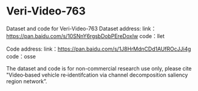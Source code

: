 # Veri-Video-763
Dataset and code for Veri-Video-763
Dataset address:
link：https://pan.baidu.com/s/10SNnY6rgsbDobPEreDoxIw 
code：llet

Code address:
link：https://pan.baidu.com/s/1J8HrMdnCDd1AUfROcJJi4g 
code：osse

The dataset and code is for non-commercial research use only, please cite "Video‑based vehicle re‑identifcation via channel decomposition
saliency region network”.
